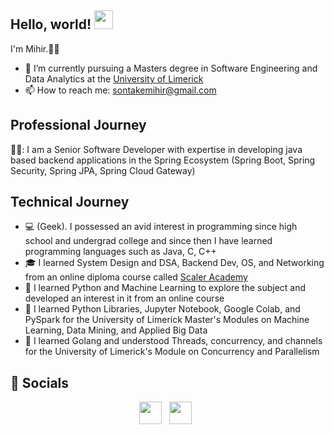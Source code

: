 ## Hello, world! <img src="https://raw.githubusercontent.com/MartinHeinz/MartinHeinz/master/wave.gif" height="30" width="30">

I'm Mihir.🧑‍💻

- 🌱 I’m currently pursuing a Masters degree in Software Engineering and Data Analytics at the [University of Limerick](https://www.ul.ie/)
- 📫 How to reach me: <a href='mailto:sontakemihir@gmail.com'>sontakemihir@gmail.com </a>

## Professional Journey

🧑‍💻: I am a Senior Software Developer with expertise in developing java based backend applications in the Spring Ecosystem (Spring Boot, Spring Security, Spring JPA, Spring Cloud Gateway)

## Technical Journey

- 💻 (Geek). I possessed an avid interest in programming since high school and undergrad college and since then I have learned programming languages such as Java, C, C++
- 🎓 I learned System Design and DSA, Backend Dev, OS, and Networking from an online diploma course called [Scaler Academy](https://www.scaler.com/)
- 🐍 I learned Python and Machine Learning to explore the subject and developed an interest in it from an online course
- 📘 I learned Python Libraries, Jupyter Notebook, Google Colab, and PySpark for the University of Limerick Master's Modules on Machine Learning, Data Mining, and Applied Big Data
- 🧬 I learned Golang and understood Threads, concurrency, and channels for the University of Limerick's Module on Concurrency and Parallelism

## 🤝 Socials
<p align='center'>
  <a href='https://www.linkedin.com/in/mihir-sontake/'><img src='https://www.iconfinder.com/icons/5296501/download/svg/128' style='height:36px;width:36px;'/></a>&nbsp;&nbsp;
  <a href='https://www.instagram.com/mihirsontake/'><img src='https://www.iconfinder.com/icons/5296765/download/svg/128' style='height:36px;width:36px;' /></a>&nbsp;&nbsp;
</p>
